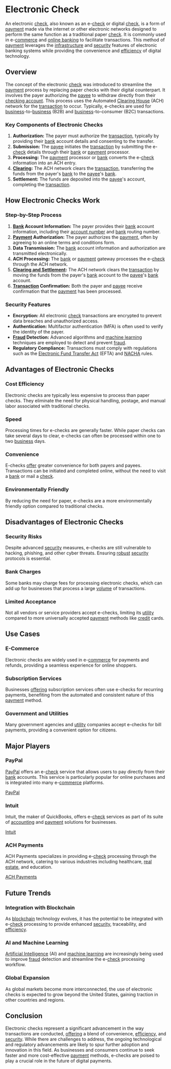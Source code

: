 # Electronic Check

An electronic [check](../c/check.md), also known as an e-[check](../c/check.md) or digital [check](../c/check.md), is a form of [payment](../p/payment.md) made via the internet or other electronic networks designed to perform the same function as a traditional paper [check](../c/check.md). It is commonly used in e-[commerce](../c/commerce.md) and [online banking](../o/online_banking.md) to facilitate transactions. This method of [payment](../p/payment.md) leverages the [infrastructure](../i/infrastructure.md) and [security](../s/security.md) features of electronic banking systems while providing the convenience and [efficiency](../e/efficiency.md) of digital technology.

## Overview

The concept of the electronic [check](../c/check.md) was introduced to streamline the [payment](../p/payment.md) process by replacing paper checks with their digital counterpart. It involves the payer authorizing the [payee](../p/payee.md) to withdraw directly from their [checking account](../c/checking_account.md). This process uses the Automated [Clearing House](../c/clearing_house.md) (ACH) network for the [transaction](../t/transaction.md) to occur. Typically, e-checks are used for [business](../b/business.md)-to-[business](../b/business.md) (B2B) and [business](../b/business.md)-to-consumer (B2C) transactions.

### Key Components of Electronic Checks

1. **Authorization:** The payer must authorize the [transaction](../t/transaction.md), typically by providing their [bank](../b/bank.md) account details and consenting to the transfer.
2. **Submission:** The [payee](../p/payee.md) initiates the [transaction](../t/transaction.md) by submitting the e-[check](../c/check.md) details through their [bank](../b/bank.md) or [payment](../p/payment.md) processor.
3. **Processing:** The [payment](../p/payment.md) processor or [bank](../b/bank.md) converts the e-[check](../c/check.md) information into an ACH entry.
4. **[Clearing](../c/clearing.md):** The ACH network clears the [transaction](../t/transaction.md), transferring the funds from the payer's [bank](../b/bank.md) to the [payee](../p/payee.md)'s [bank](../b/bank.md).
5. **Settlement:** The funds are deposited into the [payee](../p/payee.md)'s account, completing the [transaction](../t/transaction.md).

## How Electronic Checks Work

### Step-by-Step Process

1. **[Bank](../b/bank.md) Account Information:** The payer provides their [bank](../b/bank.md) account information, including their [account number](../a/account_number.md) and [bank](../b/bank.md) routing number.
2. **[Payment](../p/payment.md) Authorization:** The payer authorizes the [payment](../p/payment.md), often by agreeing to an online terms and conditions form.
3. **Data Transmission:** The [bank](../b/bank.md) account information and authorization are transmitted electronically.
4. **ACH Processing:** The [bank](../b/bank.md) or [payment](../p/payment.md) gateway processes the e-[check](../c/check.md) through the ACH network.
5. **[Clearing and Settlement](../c/clearing_and_settlement.md):** The ACH network clears the [transaction](../t/transaction.md) by moving the funds from the payer's [bank](../b/bank.md) account to the [payee](../p/payee.md)'s [bank](../b/bank.md) account.
6. **[Transaction](../t/transaction.md) Confirmation:** Both the payer and [payee](../p/payee.md) receive confirmation that the [payment](../p/payment.md) has been processed.

### Security Features

- **Encryption:** All electronic [check](../c/check.md) transactions are encrypted to prevent data breaches and unauthorized access.
- **Authentication:** Multifactor authentication (MFA) is often used to verify the identity of the payer.
- **[Fraud](../f/fraud.md) Detection:** Advanced algorithms and [machine learning](../m/machine_learning.md) techniques are employed to detect and prevent [fraud](../f/fraud.md).
- **Regulatory Compliance:** Transactions must comply with regulations such as the [Electronic Fund Transfer Act](../e/electronic_fund_transfer_act.md) (EFTA) and [NACHA](../n/nacha.md) rules.

## Advantages of Electronic Checks

### Cost Efficiency

Electronic checks are typically less expensive to process than paper checks. They eliminate the need for physical handling, postage, and manual labor associated with traditional checks.

### Speed

Processing times for e-checks are generally faster. While paper checks can take several days to clear, e-checks can often be processed within one to two [business](../b/business.md) days.

### Convenience

E-checks [offer](../o/offer.md) greater convenience for both payers and payees. Transactions can be initiated and completed online, without the need to visit a [bank](../b/bank.md) or mail a [check](../c/check.md).

### Environmentally Friendly

By reducing the need for paper, e-checks are a more environmentally friendly option compared to traditional checks.

## Disadvantages of Electronic Checks

### Security Risks

Despite advanced [security](../s/security.md) measures, e-checks are still vulnerable to hacking, phishing, and other cyber threats. Ensuring [robust](../r/robust.md) [security](../s/security.md) protocols is essential.

### Bank Charges

Some banks may charge fees for processing electronic checks, which can add up for businesses that process a large [volume](../v/volume.md) of transactions.

### Limited Acceptance

Not all vendors or service providers accept e-checks, limiting its [utility](../u/utility.md) compared to more universally accepted [payment](../p/payment.md) methods like [credit](../c/credit.md) cards.

## Use Cases

### E-Commerce

Electronic checks are widely used in e-[commerce](../c/commerce.md) for payments and refunds, providing a seamless experience for online shoppers.

### Subscription Services

Businesses [offering](../o/offering.md) subscription services often use e-checks for recurring payments, benefiting from the automated and consistent nature of this [payment](../p/payment.md) method.

### Government and Utilities

Many government agencies and [utility](../u/utility.md) companies accept e-checks for bill payments, providing a convenient option for citizens.

## Major Players

### PayPal

[PayPal](../p/paypal.md) offers an e-[check](../c/check.md) service that allows users to pay directly from their [bank](../b/bank.md) accounts. This service is particularly popular for online purchases and is integrated into many e-[commerce](../c/commerce.md) platforms.

[PayPal](https://www.paypal.com/)

### Intuit

Intuit, the maker of QuickBooks, offers e-[check](../c/check.md) services as part of its suite of [accounting](../a/accounting.md) and [payment](../p/payment.md) solutions for businesses.

[Intuit](https://www.intuit.com/)

### ACH Payments

ACH Payments specializes in providing e-[check](../c/check.md) processing through the ACH network, catering to various industries including healthcare, [real estate](../r/real_estate.md), and education.

[ACH Payments](https://www.achpayments.com/)

## Future Trends

### Integration with Blockchain

As [blockchain](../b/blockchain_in_trading.md) technology evolves, it has the potential to be integrated with e-[check](../c/check.md) processing to provide enhanced [security](../s/security.md), traceability, and [efficiency](../e/efficiency.md).

### AI and Machine Learning

[Artificial Intelligence](../a/artificial_intelligence_in_trading.md) (AI) and [machine learning](../m/machine_learning.md) are increasingly being used to improve [fraud](../f/fraud.md) detection and streamline the e-[check](../c/check.md) processing workflow.

### Global Expansion

As global markets become more interconnected, the use of electronic checks is expected to grow beyond the United States, gaining traction in other countries and regions.

## Conclusion

Electronic checks represent a significant advancement in the way transactions are conducted, [offering](../o/offering.md) a blend of convenience, [efficiency](../e/efficiency.md), and [security](../s/security.md). While there are challenges to address, the ongoing technological and regulatory advancements are likely to spur further adoption and innovation in this field. As businesses and consumers continue to seek faster and more cost-effective [payment](../p/payment.md) methods, e-checks are poised to play a crucial role in the future of digital payments.